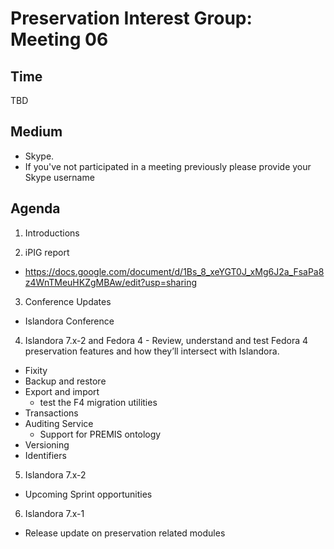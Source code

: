 # Preservation Interest Group: Meeting 06

## Time
TBD

## Medium
  * Skype. 
  * If you've not participated in a meeting previously please provide your Skype username

## Agenda

1. Introductions

2. iPIG report  
  * https://docs.google.com/document/d/1Bs_8_xeYGT0J_xMg6J2a_FsaPa8z4WnTMeuHKZgMBAw/edit?usp=sharing

3. Conference Updates
  * Islandora Conference

4. Islandora 7.x-2 and Fedora 4 - Review, understand and test Fedora 4 preservation features and how they’ll intersect with Islandora.
  * Fixity
  * Backup and restore
  * Export and import
      * test the F4 migration utilities
  * Transactions
  * Auditing Service
     * Support for PREMIS ontology
  * Versioning 
  * Identifiers

5. Islandora 7.x-2 
  * Upcoming Sprint opportunities

6. Islandora 7.x-1
  * Release update on preservation related modules
